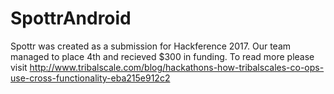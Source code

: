 # SpottrAndroid

Spottr was created as a submission for Hackference 2017. Our team managed to place 4th and recieved $300 in funding. To read more please visit http://www.tribalscale.com/blog/hackathons-how-tribalscales-co-ops-use-cross-functionality-eba215e912c2
